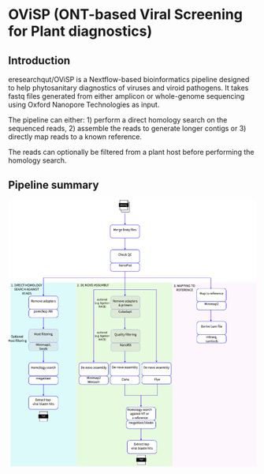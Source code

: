 # OViSP (ONT-based Viral Screening for Plant diagnostics)

## Introduction
eresearchqut/OViSP is a Nextflow-based bioinformatics pipeline designed to help phytosanitary diagnostics of viruses and viroid pathogens. It takes fastq files generated from either amplicon or whole-genome sequencing using Oxford Nanopore Technologies as input.

The pipeline can either: 1) perform a direct homology search on the sequenced reads, 2) assemble the reads to generate longer contigs or 3) directly map reads to a known reference. 

The reads can optionally be filtered from a plant host before performing the homology search.

## Pipeline summary
![diagram pipeline](docs/images/OVISP_pipeline.jpeg)